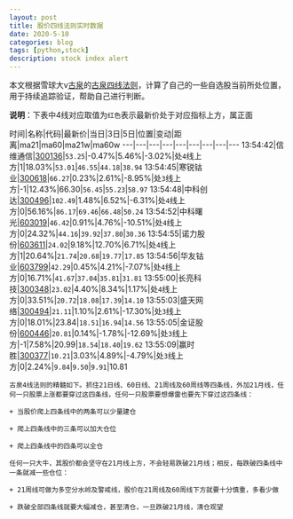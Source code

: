 ```yaml
---
layout: post
title: 股价四线法则实时数据
date: 2020-5-10
categories: blog
tags: [python,stock]
description: stock index alert
---
```



本文根据雪球大v[古泉](https://xueqiu.com/u/7148646888)的[古泉四线法则](https://xueqiu.com/7148646888/130498192)，计算了自己的一些自选股当前所处位置，用于持续追踪验证，帮助自己进行判断。

**说明**：下表中4线对应取值为`红色`表示最新价处于对应指标上方，属正面

时间|名称|代码|最新价|当日|3日|5日|位置|变动|距离|ma21|ma60|ma21w|ma60w
---|---|---|---|---|---|---|---|---
13:54:42|信维通信|[300136](https://xueqiu.com/S/SZ300136)|`53.25`|-0.47%|5.46%|-3.02%|处`4`线上方|1|18.03%|`53.01`|`46.55`|`44.18`|`38.94`
13:54:45|寒锐钴业|[300618](https://xueqiu.com/S/SZ300618)|`66.27`|0.23%|2.61%|-8.95%|处`3`线上方|-1|12.43%|66.30|`56.45`|`55.23`|`58.97`
13:54:48|中科创达|[300496](https://xueqiu.com/S/SZ300496)|`102.49`|1.48%|6.52%|-6.31%|处`4`线上方|0|56.16%|`86.17`|`69.46`|`66.48`|`50.24`
13:54:52|中科曙光|[603019](https://xueqiu.com/S/SH603019)|`46.42`|0.91%|4.76%|-10.51%|处`4`线上方|0|24.32%|`44.16`|`39.92`|`37.80`|`30.36`
13:54:55|诺力股份|[603611](https://xueqiu.com/S/SH603611)|`24.02`|9.18%|12.70%|6.71%|处`4`线上方|1|20.64%|`21.74`|`20.68`|`19.77`|`17.85`
13:54:56|华友钴业|[603799](https://xueqiu.com/S/SH603799)|`42.29`|0.45%|4.21%|-7.07%|处`4`线上方|0|16.71%|`41.67`|`37.04`|`35.81`|`31.81`
13:55:00|长亮科技|[300348](https://xueqiu.com/S/SZ300348)|`23.02`|4.40%|8.34%|1.17%|处`4`线上方|0|33.51%|`20.72`|`18.08`|`17.39`|`14.10`
13:55:03|盛天网络|[300494](https://xueqiu.com/S/SZ300494)|`21.11`|1.10%|2.61%|-17.30%|处`3`线上方|0|18.01%|23.84|`18.51`|`16.94`|`14.56`
13:55:05|金证股份|[600446](https://xueqiu.com/S/SH600446)|`20.81`|0.14%|-1.78%|-12.69%|处`3`线上方|-1|7.58%|20.99|`18.54`|`18.40`|`19.62`
13:55:09|赢时胜|[300377](https://xueqiu.com/S/SZ300377)|`10.21`|3.03%|4.89%|-4.79%|处`3`线上方|0|2.24%|`9.84`|`9.50`|`9.91`|10.81

```
古泉4线法则的精髓如下。抓住21日线、60日线、21周线及60周线等四条线，外加21月线，任何一只股票上涨都要穿过这四条线，任何一只股票要想爆雷也要先下穿过这四条线：

+ 当股价爬上四条线中的两条可以少量建仓

+ 爬上四条线中的三条可以加大仓位

+ 爬上四条线中的四条可以全仓

任何一只大牛，其股价都会坚守在21月线上方，不会轻易跌破21月线；相反，每跌破四条线中一条就减一些仓位：

+ 21周线可做为多空分水岭及警戒线，股价在21周线及60周线下方就要十分慎重，多看少做

+ 跌破全部四条线就要大幅减仓，甚至清仓，一旦跌破21月线，清仓观望
```